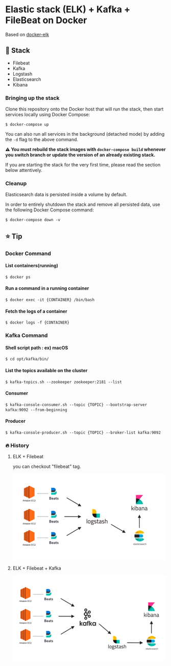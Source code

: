 # Elastic stack (ELK) + Kafka + FileBeat on Docker

Based on [docker-elk](https://github.com/deviantony/docker-elk)

## 🚀 Stack

- Filebeat
- Kafka
- Logstash
- Elasticsearch
- Kibana


### Bringing up the stack

Clone this repository onto the Docker host that will run the stack, then start services locally using Docker Compose:

```console
$ docker-compose up
```

You can also run all services in the background (detached mode) by adding the `-d` flag to the above command.

**:warning: You must rebuild the stack images with `docker-compose build` whenever you switch branch or update the
version of an already existing stack.**

If you are starting the stack for the very first time, please read the section below attentively.

### Cleanup

Elasticsearch data is persisted inside a volume by default.

In order to entirely shutdown the stack and remove all persisted data, use the following Docker Compose command:

```console
$ docker-compose down -v
```

## ⭐️ Tip

### Docker Command

#### List containers(running) 
```shell script
$ docker ps
```

#### Run a command in a running container
```shell script
$ docker exec -it {CONTAINER} /bin/bash
```

#### Fetch the logs of a container
```shell script
$ docker logs -f {CONTAINER}
```

### Kafka Command

#### Shell script path : ex) macOS
```shell script
$ cd opt/kafka/bin/
```

#### List the topics available on the cluster
```shell script
$ kafka-topics.sh --zookeeper zookeeper:2181 --list
```
 
#### Consumer
```shell script
$ kafka-console-consumer.sh --topic {TOPIC} --bootstrap-server kafka:9092 --from-beginning
```

#### Producer
```shell script
$ kafka-console-producer.sh --topic {TOPIC} --broker-list kafka:9092
```

### 🔥 History

1. ELK + Filebeat
    
   you can checkout "filebeat" tag.
   
   ![ELK_Beats](ELK_Beats.png)

1. ELK + Filebeat + Kafka
    
   ![ELK_Beats_Kafka](ELK_Beats_Kafka.png)
